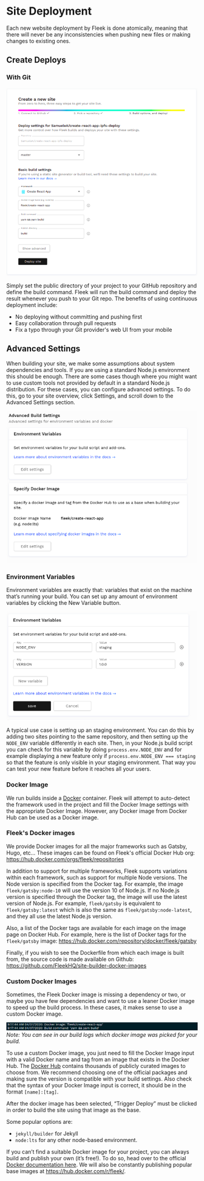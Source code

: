 # Site Deployment

Each new website deployment by Fleek is done atomically, meaning that there will never be any inconsistencies when pushing new files or making changes to existing ones.

## Create Deploys

### With Git

![](imgs/deploy-settings.png)

Simply set the public directory of your project to your GitHub repository and define the build command. Fleek will run the build command and deploy the result whenever you push to your Git repo. The benefits of using continuous deployment include:

- No deploying without committing and pushing first
- Easy collaboration through pull requests
- Fix a typo through your Git provider's web UI from your mobile

## Advanced Settings

When building your site, we make some assumptions about system dependencies and tools. If you are using a standard Node.js environment this should be enough. There are some cases though where you might want to use custom tools not provided by default in a standard Node.js distribution. For these cases, you can configure advanced settings. To do this, go to your site overview, click Settings, and scroll down to the Advanced Settings section.

![](imgs/advanced-settings.png)

### Environment Variables

Environment variables are exactly that: variables that exist on the machine that’s running your build. You can set up any amount of environment variables by clicking the New Variable button.

![](imgs/env-vars.png)

A typical use case is setting up an staging environment. You can do this by adding two sites pointing to the same repository, and then setting up the `NODE_ENV` variable differently in each site. Then, in your Node.js build script you can check for this variable by doing `process.env.NODE_ENV` and for example displaying a new feature only if `process.env.NODE_ENV === staging` so that the feature is only visible in your staging environment. That way you can test your new feature before it reaches all your users.

### Docker Image

We run builds inside a [Docker](https://www.docker.com/resources/what-container) container. Fleek will attempt to auto-detect the framework used in the project and fill the Docker Image settings with the appropriate Docker Image. However, any Docker image from Docker Hub can be used as a Docker image.

### Fleek's Docker images

We provide Docker images for all the major frameworks such as Gatsby, Hugo, etc... These images can be found on Fleek's official Docker Hub org: <https://hub.docker.com/orgs/fleek/repositories>

In addition to support for multiple frameworks, Fleek supports variations within each framework, such as support for multiple Node versions. The Node version is specified from the Docker tag. For example, the image `fleek/gatsby:node-10` will use the version 10 of Node.js.
If no Node.js version is specified through the Docker tag, the image will use the latest version of Node.js. For example, `fleek/gatsby` is equivalent to `fleek/gatsby:latest` which is also the same as `fleek/gatsby:node-latest`, and they all use the latest Node.js version.

Also, a list of the Docker tags are available for each image on the image page on Docker Hub.
For example, here is the list of Docker tags for the `fleek/gatsby` image: <https://hub.docker.com/repository/docker/fleek/gatsby>

Finally, if you wish to see the Dockerfile from which each image is built from, the source code is made available on Github: <https://github.com/FleekHQ/site-builder-docker-images> 

### Custom Docker Images
Sometimes, the Fleek Docker image is missing a dependency or two, or maybe you have few dependencies and want to use a leaner Docker image to speed up the build process. In these cases, it makes sense to use a custom Docker image.

![](imgs/docker-logs.png)
*Note: You can see in our build logs which docker image was picked for your build.*

To use a custom Docker image, you just need to fill the Docker Image input with a valid Docker name and tag from an image that exists in the Docker Hub. The [Docker Hub](https://hub.docker.com/) contains thousands of publicly curated images to choose from. We recommend choosing one of the official packages and making sure the version is compatible with your build settings. Also check that the syntax of your Docker Image input is correct, it should be in the format `[name]:[tag]`.

After the docker image has been selected, “Trigger Deploy” must be clicked in order to build the site using that image as the base.

Some popular options are:
- `jekyll/builder` for Jekyll
- `node:lts` for any other node-based environment.

If you can’t find a suitable Docker image for your project, you can always build and publish your own (it’s free!). To do so, head over to the official [Docker documentation here](https://docs.docker.com/docker-hub/publish/publish/). We will also be constantly publishing popular base images at https://hub.docker.com/r/fleek/.
